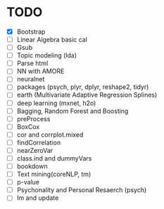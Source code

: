 # TODO

- [x] Bootstrap
- [ ] Linear Algebra basic cal
- [ ] Gsub
- [ ] Topic modeling (lda)
- [ ] Parse html
- [ ] NN with AMORE
- [ ] neuralnet
- [ ] packages (psych, plyr, dplyr, reshape2, tidyr)
- [ ] earth (Multivariate Adaptive Regression Splines)
- [ ] deep learning (mxnet, h2o)
- [ ] Bagging, Random Forest and Boosting
- [ ] preProcess
- [ ] BoxCox
- [ ] cor and corrplot.mixed
- [ ] findCorrelation
- [ ] nearZeroVar
- [ ] class.ind and dummyVars
- [ ] bookdown
- [ ] Text mining(coreNLP, tm)
- [ ] p-value
- [ ] Psychonality and Personal Resaerch (psych)
- [ ] lm and update